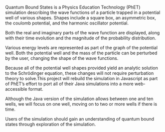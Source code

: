 Quantum Bound States is a Physics Education Technology (PhET) simulation describing the wave functions of a particle
trapped in a potential well of various shapes. Shapes include a square box, an asymmetric box, the coulomb potential,
and the harmonic oscillator potential.

Both the real and imaginary parts of the wave function are displayed, along with their time evolution and the magnitude
of the probability distribution.

Various energy levels are represented as part of the graph of the potential well.  Both the potential well and the mass
of the particle can be perturbed by the user, changing the shape of the wave functions.

Because all of the potential well shapes provided yield an analytic solution to the Schrödinger equation, these changes
will not require perturbation theory to solve.This project will rebuild the simulation in Javascript as part of PhET’s
effort to port all of their Java simulations into a more web-accessible format.

Although the Java version of the simulation allows between one and ten wells, we will focus on one well, moving on to
two or more wells if there is time.

Users of the simulation should gain an understanding of quantum bound states through exploration of the simulation.
